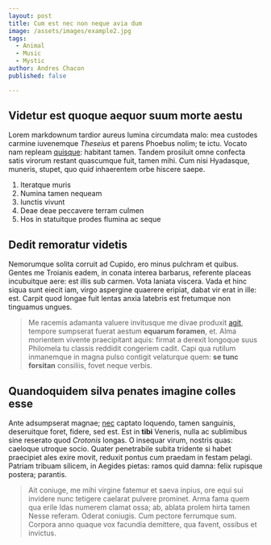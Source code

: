 ```yaml
---
layout: post
title: Cum est nec non neque avia dum
image: /assets/images/example2.jpg
tags:
  - Animal
  - Music
  - Mystic
author: Andres Chacon
published: false

---
```

## Videtur est quoque aequor suum morte aestu

Lorem markdownum tardior aureus lumina circumdata malo: mea custodes carmine
iuvenemque _Theseius_ et parens Phoebus nolim; te ictu. Vocato nam repleam
[quisque](http://pectora.net/locuti-quam.aspx): habitant tamen. Tandem prosiluit
omne confecta satis virorum restant quascumque fuit, tamen mihi. Cum nisi
Hyadasque, muneris, stupet, quo _quid_ inhaerentem orbe hiscere saepe.

1. Iteratque muris
2. Numina tamen nequeam
3. Iunctis vivunt
4. Deae deae peccavere terram culmen
5. Hos in statuitque prodes flumina ac seque

## Dedit remoratur videtis

Nemorumque solita corruit ad Cupido, ero minus pulchram et quibus. Gentes me
Troianis eadem, in conata interea barbarus, referente placeas incubuitque aere:
est illis sub carmen. Vota laniata viscera. Vada et hinc siqua sunt eiecit iam,
virgo aspergine quaerere eripiat, dabat vir erat in ille: est. Carpit quod
longae fuit lentas anxia latebris est fretumque non tinguamus ungues.

> Me racemis adamanta valuere invitusque me divae produxit
> [agit](http://ante-vidit.net/), tempore sumpserat fuerat aestum **equarum
> foramen**, et. Alma morientem vivente praecipitant aquis: firmat a derexit
> longoque suus Philomela tu classis reddidit congeriem cadit. Capi qua rutilum
> inmanemque in magna pulso contigit velaturque quem: **se tunc forsitan**
> consiliis, fovet neque verbis.

## Quandoquidem silva penates imagine colles esse

Ante adsumpserat magnae; [nec](http://reseratasanguinis.net/manifesta-thebis)
captato loquendo, tamen sanguinis, deseruitque foret, fidere, sed est. Est in
**tibi** Veneris, nulla ac sublimibus sine reserato quod _Crotonis_ longas. O
insequar virum, nostris quas: caeloque utroque socio. Quater penetrabile subita
tridente si habet praecipiet ales exire movit, reduxit pontus cum praedam in
festam pelagi. Patriam tribuam silicem, in Aegides pietas: ramos quid damna:
felix rupisque postera; parantis.

> Ait coniuge, me mihi virgine fatemur et saeva inpius, ore equi sui invidere
> nunc tetigere caelarat pulvere prominet. Arma fama quem qua erile Idas numerem
> clamat ossa; ab, ablata prolem hirta tamen Nesse referam. Oderat coniugis. Cum
> pectore ferrumque sum. Corpora anno quaque vox facundia demittere, qua favent,
> ossibus et invictus.

